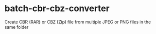 # batch-cbr-cbz-converter
Create CBR (RAR) or CBZ (Zip) file from multiple JPEG or PNG files in the same folder
